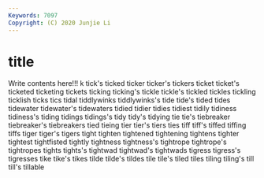 ```yaml
---
Keywords: 7097
Copyright: (C) 2020 Junjie Li
---
```


# title

Write contents here!!!
k 
tick's 
ticked 
ticker 
ticker's 
tickers 
ticket 
ticket's
ticketed 
ticketing 
tickets 
ticking 
ticking's 
tickle 
tickle's 
tickled 
tickles 
tickling
ticklish 
ticks 
tics 
tidal 
tiddlywinks 
tiddlywinks's 
tide 
tide's 
tided 
tides
tidewater 
tidewater's 
tidewaters 
tidied 
tidier 
tidies 
tidiest 
tidily 
tidiness 
tidiness's
tiding 
tidings 
tidings's 
tidy 
tidy's 
tidying 
tie 
tie's 
tiebreaker 
tiebreaker's
tiebreakers 
tied 
tieing 
tier 
tier's 
tiers 
ties 
tiff 
tiff's 
tiffed
tiffing 
tiffs 
tiger 
tiger's 
tigers 
tight 
tighten 
tightened 
tightening 
tightens
tighter 
tightest 
tightfisted 
tightly 
tightness 
tightness's 
tightrope 
tightrope's 
tightropes 
tights
tights's 
tightwad 
tightwad's 
tightwads 
tigress 
tigress's 
tigresses 
tike 
tike's 
tikes
tilde 
tilde's 
tildes 
tile 
tile's 
tiled 
tiles 
tiling 
tiling's 
till
till's 
tillable 
